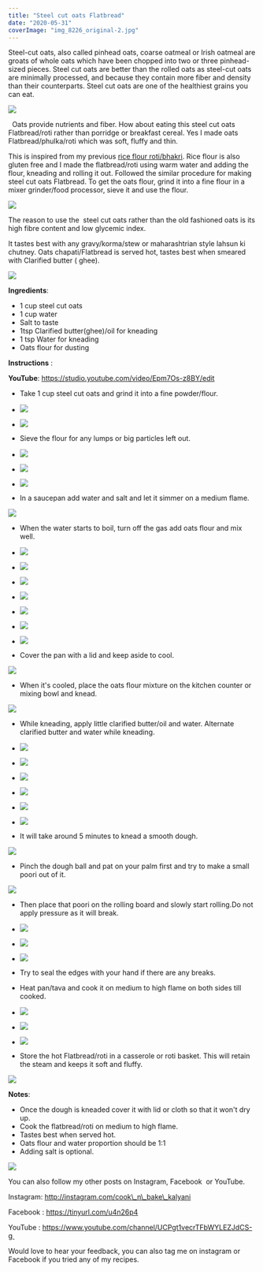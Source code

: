 ```yaml
---
title: "Steel cut oats Flatbread"
date: "2020-05-31"
coverImage: "img_8226_original-2.jpg"
---
```


Steel-cut oats, also called pinhead oats, coarse oatmeal or Irish oatmeal are groats of whole oats which have been chopped into two or three pinhead-sized pieces. Steel cut oats are better than the rolled oats as steel-cut oats are minimally processed, and because they contain more fiber and density than their counterparts. Steel cut oats are one of the healthiest grains you can eat.

![](https://cooknbakekalyani.files.wordpress.com/2020/05/img_8233_original.jpg?w=1024)

  Oats provide nutrients and fiber. How about eating this steel cut oats Flatbread/roti rather than porridge or breakfast cereal. Yes I made oats Flatbread/phulka/roti which was soft, fluffy and thin. 

This is inspired from my previous [rice flour roti/bhakri](https://cooknbakekalyani.wordpress.com/2020/01/23/rice-flour-roti-bhakri/). Rice flour is also gluten free and I made the flatbread/roti using warm water and adding the flour, kneading and rolling it out. Followed the similar procedure for making steel cut oats Flatbread. To get the oats flour, grind it into a fine flour in a mixer grinder/food processor, sieve it and use the flour.

![](https://cooknbakekalyani.files.wordpress.com/2020/05/img_8226_original.jpg?w=1024)

The reason to use the  steel cut oats rather than the old fashioned oats is its high fibre content and low glycemic index. 

It tastes best with any gravy/korma/stew or maharashtrian style lahsun ki chutney. Oats chapati/Flatbread is served hot, tastes best when smeared with Clarified butter ( ghee).

![](https://cooknbakekalyani.files.wordpress.com/2020/05/img_8226_original-1.jpg?w=1024)

**Ingredients**: 

- 1 cup steel cut oats
- 1 cup water
- Salt to taste
- 1tsp Clarified butter(ghee)/oil for kneading
- 1 tsp Water for kneading
- Oats flour for dusting

**Instructions** : 

**YouTube**: https://studio.youtube.com/video/Epm7Os-z8BY/edit

- Take 1 cup steel cut oats and grind it into a fine powder/flour.

- ![](images/img_8148_original.jpg)
    
- ![](images/img_8150_original.jpg)
    

- Sieve the flour for any lumps or big particles left out.

- ![](images/img_8152_original.jpg)
    
- ![](images/img_8155_original.jpg)
    
- ![](images/img_8157_original.jpg)
    

- In a saucepan add water and salt and let it simmer on a medium flame.

![](https://cooknbakekalyani.files.wordpress.com/2020/05/image-5.jpg?w=1024)

- When the water starts to boil, turn off the gas add oats flour and mix well.

- ![](images/img_8165_original.jpg)
    
- ![](images/img_8167_original.jpg)
    
- ![](images/img_8169_original.jpg)
    
- ![](images/img_8171_original.jpg)
    
- ![](images/img_8170_original.jpg)
    
- ![](images/img_8174_original.jpg)
    
- ![](images/img_8179_original.jpg)
    

- Cover the pan with a lid and keep aside to cool.

![](https://cooknbakekalyani.files.wordpress.com/2020/05/img_8178_original.jpg?w=1024)

- When it's cooled, place the oats flour mixture on the kitchen counter or mixing bowl and knead.

![](https://cooknbakekalyani.files.wordpress.com/2020/05/img_8184_original.jpg?w=1024)

- While kneading, apply little clarified butter/oil and water. Alternate clarified butter and water while kneading.

- ![](images/img_8180_original.jpg)
    
- ![](images/img_8186_original.jpg)
    
- ![](images/img_8179_original-1.jpg)
    
- ![](images/img_8191_original.jpg)
    
- ![](images/img_8193_original.jpg)
    
- ![](images/img_8195_original.jpg)
    

- It will take around 5 minutes to knead a smooth dough.

![](https://cooknbakekalyani.files.wordpress.com/2020/05/img_8201_original.jpg?w=1024)

- Pinch the dough ball and pat on your palm first and try to make a small poori out of it.

![](https://cooknbakekalyani.files.wordpress.com/2020/05/img_8211_original.jpg?w=1024)

- Then place that poori on the rolling board and slowly start rolling.Do not apply pressure as it will break.

- ![](images/img_8217_original.jpg)
    
- ![](images/img_8207_original.jpg)
    
- ![](images/img_8220_original.jpg)
    

- Try to seal the edges with your hand if there are any breaks.
- Heat pan/tava and cook it on medium to high flame on both sides till cooked.

- ![](images/img_8209_original.jpg)
    
- ![](images/img_8215_original.jpg)
    
- ![](images/img_8214_original.jpg)
    

- Store the hot Flatbread/roti in a casserole or roti basket. This will retain the steam and keeps it soft and fluffy.

![](https://cooknbakekalyani.files.wordpress.com/2020/05/img_8233_original-1.jpg?w=1024)

**Notes**:

- Once the dough is kneaded cover it with lid or cloth so that it won't dry up.
- Cook the flatbread/roti on medium to high flame.
- Tastes best when served hot.
- Oats flour and water proportion should be 1:1
- Adding salt is optional.

![](https://cooknbakekalyani.files.wordpress.com/2020/05/img_8226_original-2.jpg?w=1024)

You can also follow my other posts on Instagram, Facebook  or YouTube. 

Instagram: http://instagram.com/cook\_n\_bake\_kalyani

Facebook : https://tinyurl.com/u4n26p4

YouTube : https://www.youtube.com/channel/UCPgt1vecrTFbWYLEZJdCS-g 

Would love to hear your feedback, you can also tag me on instagram or Facebook if you tried any of my recipes.
